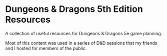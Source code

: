 # Dungeons & Dragons 5th Edition Resources

A collection of useful resources for Dungeons & Dragons 5e game planning.  

Most of this content was used in a series of D&D sessions that my friends and
I hosted for members of the public.